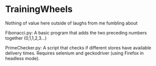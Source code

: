 # TrainingWheels
Nothing of value here outside of laughs from me fumbling about

Fibonacci.py:
A basic program that adds the two preceding numbers together (0,1,1,2,3...)

PrimeChecker.py:
A script that checks if different stores have available delivery times.  Requires selenium and geckodriver (using Firefox in headless mode).
